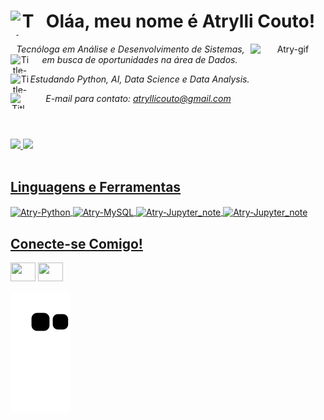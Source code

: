 <header>
<h1> <strong>Oláa, meu nome é Atrylli Couto!</strong>
<img align = "left" alt= "Title-icon" height = "40" width = "40" src="https://img.icons8.com/fluency/48/null/minecraft-golden-apple.png"/> </h1>

<img align="right" alt="Atry-gif" height="120" width="120" src="https://cdn.discordapp.com/attachments/656990779201421313/1075957553743286413/gif_atry.gif">

<p>
<i>Tecnóloga em Análise e Desenvolvimento de Sistemas, em busca de oportunidades na área de Dados.</i>
<img align = "left" alt= "Title-icon" height = "30" width = "30" src="https://cdn-user-icons.flaticon.com/27752/27752796/1676667607663.svg?token=exp=1676668508~hmac=ef8fb7bd69849fd30b01e4cc090dd1c7"/> 
  
<i>Estudando Python, AI, Data Science e Data Analysis.</i>
<img align = "left" alt= "Title-icon" height = "30" width = "30" src="https://cdn-user-icons.flaticon.com/27752/27752796/1676667468701.svg?token=exp=1676668369~hmac=feb4698c53ece94127fda12ca46b01e2"/> 
 
<i>E-mail para contato: atryllicouto@gmail.com</i>
<img align = "left" alt= "Title-icon" height = "25" width = "25" src="https://cdn-user-icons.flaticon.com/27752/27752796/1676667930134.svg?token=exp=1676668831~hmac=b69c4f5b47e6a416730ca76934f3d76c"/> 
</p>
</header>

<div>
  <a href="https://github.com/atrylli">
  <img height="160em" src="https://github-readme-stats.vercel.app/api?username=atrylli&show_icons=true&theme=radical&include_all_commits=true&count_private=true"/>
  <img height="160em" src="https://github-readme-stats.vercel.app/api/top-langs/?username=atrylli&layout=compact&langs_count=16&theme=radical"/>
</div>

  
<div style="display: inline_block"><br>
  <h2 align = "left"> Linguagens e Ferramentas </h2>
  
  <img align="center" alt="Atry-Python" height="45" width="45" src="https://img.itch.zone/aW1hZ2UvMTIzMzU0OC83MTkzMjIzLnBuZw==/347x500/bOhDrd.png">
  <img align="center" alt="Atry-MySQL" height="60" width="60" src="https://cdn.jsdelivr.net/gh/devicons/devicon/icons/mysql/mysql-original-wordmark.svg">
  <img align="center" alt="Atry-Jupyter_note" height="45" width="45" src="https://img.icons8.com/fluency/48/null/jupyter.png"/>
 <img align="center" alt="Atry-Jupyter_note" height="45" width="45" src="https://cdn-user-icons.flaticon.com/27752/27752796/1676670770335.svg?token=exp=1676671671~hmac=31b32b9ab2d50ccf3b7c5fc44bf0b7fe"/>
  
</div>
  
<div>
  <h2 align = "left"> Conecte-se Comigo!  </h2>
  
  <a href="https://instagram.com/_trylli" target="_blank"><img src="https://cdn-user-icons.flaticon.com/27752/27752796/1676668902216.svg?token=exp=1676669803~hmac=6e712558109e6c00d1c82be58b5f9a9a" target="_blank" height="30" width="40"></a>
  <a href="https://www.linkedin.com/in/atryllicouto/" target="_blank"><img src="https://cdn-user-icons.flaticon.com/27752/27752796/1676668808990.svg?token=exp=1676669709~hmac=733c39431cd3b5121ac3e4adeead6d1e" target="_blank" height="30" width="40"></a> 
   
  ![Snake animation](https://github.com/Atrylli/atrylli/blob/output/github-contribution-grid-snake.svg)
</div>

    
